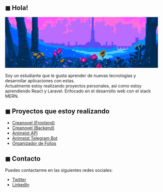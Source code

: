 ## ◼ Hola!

![Cyrodiil Pixel Banner](img/CyrodiilPixelBanner.png "Cyrodiil Pixel Banner")

Soy un estudiante que le gusta aprender de nuevas tecnologías y desarrollar aplicaciones con estas.  
Actualmente estoy realizando proyectos personales, así como estoy aprendiendo React y Laravel.
Enfocado en el desarrollo web con el stack MERN.

## ◼ Proyectos que estoy realizando
* [Creanovel (Frontend)](https://github.com/restartdap/creanovel-frontend)
* [Creanovel (Backend)](https://github.com/restartdap/creanovel-backend)
* [Animeist API](https://github.com/restartdap/animeist-api)
* [Animeist Telegram Bot](https://github.com/restartdap/animeist-telegram)
* [Organizador de Folios](https://www.github.com/restartdap/organizador-folios)

## ◼ Contacto
Puedes contactarme en las siguientes redes sociales:
* [Twitter](https://www.twitter.com/restartdap)
* [LinkedIn](https://www.linkedin.com/in/rafael-estrada/)
